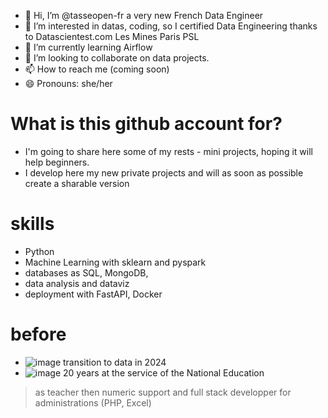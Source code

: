 - 👋 Hi, I’m @tasseopen-fr a very new French Data Engineer
- 👀 I’m interested in datas, coding, so I certified Data Engineering thanks to Datascientest.com Les Mines Paris PSL
- 🌱 I’m currently learning Airflow
- 💞️ I’m looking to collaborate on data projects.
- 📫 How to reach me (coming soon)
- 😄 Pronouns: she/her  
# What is this github account for?
-   I'm going to share here some of my rests - mini projects, hoping it will help beginners.
-   I develop here my new private projects and will as soon as possible create a sharable version
# skills 
- Python
- Machine Learning with sklearn and pyspark
- databases as SQL, MongoDB,
- data analysis and dataviz
- deployment with FastAPI, Docker
# before
-  ![image](https://github.com/user-attachments/assets/be7a2eca-f560-4e39-9e68-4ad2f14a3884) transition to data in 2024
- ![image](https://github.com/user-attachments/assets/82cc280b-ddf2-4939-86aa-9e142cfa2934)
20 years at the service of the National Education
> as teacher
> then numeric support and full stack developper for administrations (PHP, Excel)








<!---
tasseopen-fr/tasseopen-fr is a ✨ special ✨ repository because its `README.md` (this file) appears on your GitHub profile.
You can click the Preview link to take a look at your changes.
--->
